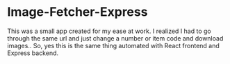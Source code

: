 # Image-Fetcher-Express
This was a small app created for my ease at work. I realized I had to go through the same url and just change a number or item code and download images.. So, yes this is the same thing automated with React frontend and Express backend.
